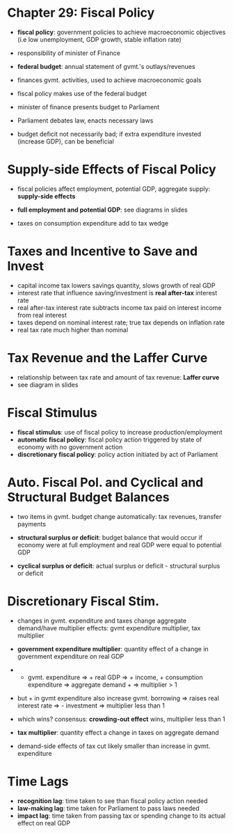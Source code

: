 Chapter 29: Fiscal Policy
=========================

* **fiscal policy**: government policies to achieve macroeconomic objectives (i.e low unemployment, GDP growth, stable inflation rate)
* responsibility of minister of Finance

* **federal budget**: annual statement of gvmt.'s outlays/revenues
* finances gvmt. activities, used to achieve macroeconomic goals
* fiscal policy makes use of the federal budget

* minister of finance presents budget to Parliament
* Parliament debates law, enacts necessary laws

* budget deficit not necessarily bad; if extra expenditure invested (increase GDP), can be beneficial

Supply-side Effects of Fiscal Policy
====================================

* fiscal policies affect employment, potential GDP, aggregate supply: **supply-side effects**
* **full employment and potential GDP**: see diagrams in slides

* taxes on consumption expenditure add to tax wedge

Taxes and Incentive to Save and Invest
========================================

* capital income tax lowers savings quantity, slows growth of real GDP
* interest rate that influence saving/investment is **real after-tax** interest rate
* real after-tax interest rate subtracts income tax paid on interest income from real interest
* taxes depend on nominal interest rate; true tax depends on inflation rate
* real tax rate much higher than nominal

Tax Revenue and the Laffer Curve
=================================

* relationship between tax rate and amount of tax revenue: **Laffer curve**
* see diagram in slides

Fiscal Stimulus
===============

* **fiscal stimulus**: use of fiscal policy to increase production/employment
* **automatic fiscal policy**: fiscal policy action triggered by state of economy with no government action
* **discretionary fiscal policy**: policy action initiated by act of Parliament

Auto. Fiscal Pol. and Cyclical and Structural Budget Balances
==============================================================

* two items in gvmt. budget change automatically: tax revenues, transfer payments

* **structural surplus or deficit**: budget balance that would occur if economy were at full employment and real GDP were equal to potential GDP
* **cyclical surplus or deficit**: actual surplus or deficit - structural surplus or deficit

Discretionary Fiscal Stim.
=========================

* changes in gvmt. expenditure and taxes change aggregate demand/have multiplier effects: gvmt expenditure multiplier, tax multiplier
* **government expenditure multiplier**: quantity effect of a change in government expenditure on real GDP
* + gvmt. expenditure => + real GDP => + income, + consumption expenditure => aggregate demand + => multiplier > 1
* but + in gvmt expenditure also increase gvmt. borrowing => raises real interest rate => - investment => multiplier less than 1
* which wins? consensus: **crowding-out effect** wins, multiplier less than 1

* **tax multiplier**: quantity effect a change in taxes on aggregate demand
* demand-side effects of tax cut likely smaller than increase in gvmt. expenditure

Time Lags
==========

* **recognition lag**: time taken to see than fiscal policy action needed
* **law-making lag**: time taken for Parliament to pass laws needed
* **impact lag**: time taken from passing tax or spending change to its actual effect on real GDP
